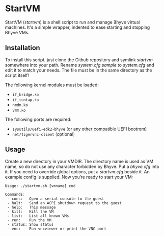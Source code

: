 # StartVM

StartVM (*startvm*) is a shell script to run and manage Bhyve virtual
machines. It's a simple wrapper, indented to ease starting and stopping
Bhyve VMs.


## Installation

To install this script, just clone the Github repository and symlink
*startvm* somewhere into your path. Rename *system.cfg.sample* to
*system.cfg* and edit it to match your needs. The file must be in the
same directory as the script itself!

The following kernel modules must be loaded:
* `if_bridge.ko`
* `if_tuntap.ko`
* `nmdm.ko`
* `vmm.ko`

The following ports are required:
* `sysutils/uefi-edk2-bhyve` (or any other compatible UEFI bootrom)
* `net/tigervnc-client` (optional)


## Usage

Create a new directory in your VMDIR. The directory name is used as VM
name, so do not use any character forbidden by Bhyve. Put a *bhyve.cfg*
into it. If you need to override global options, put a *startvm.cfg*
beside it. An example config is supplied. Now you're ready to start your
VM:

    Usage: ./startvm.sh [vmname] cmd
    
    Commands:
     - cons:   Open a serial console to the guest
     - halt:   Send an ACPI shutdown request to the guest
     - help:   This message
     - kill:   Kill the VM
     - list:   List all known VMs
     - run:    Run the VM
     - status: Show status
     - vnc:    Run vncviewer or print the VNC port
